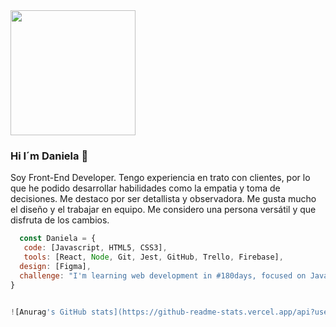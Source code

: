 <img src="https://media0.giphy.com/media/umYMU8G2ixG5mJBDo5/200w.webp?cid=ecf05e475cux3ogzlm5r1v134n7vng4b8u4xc3vg0xr1f0k5&rid=200w.webp&ct=g" width="200"/>

### Hi I´m Daniela 👋

Soy Front-End Developer. Tengo experiencia en trato con clientes, por lo que he podido desarrollar habilidades como la empatia y toma de decisiones. Me destaco por ser detallista y observadora. Me gusta mucho el diseño y el trabajar en equipo. Me considero una persona versátil y que disfruta de los cambios.

```js
  const Daniela = {
   code: [Javascript, HTML5, CSS3],
   tools: [React, Node, Git, Jest, GitHub, Trello, Firebase],
  design: [Figma],
  challenge: "I'm learning web development in #180days, focused on JavaScript and React"
}


![Anurag's GitHub stats](https://github-readme-stats.vercel.app/api?username=daniela-paz-espinoza&theme=dark&show_icons=true)

